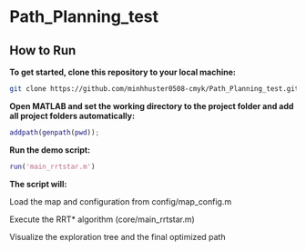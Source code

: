 # Path_Planning_test

## How to Run

**To get started, clone this repository to your local machine:**
```bash
git clone https://github.com/minhhuster0508-cmyk/Path_Planning_test.git
```
**Open MATLAB and set the working directory to the project folder and add all project folders automatically:**
```matlab
addpath(genpath(pwd));
```
**Run the demo script:**
```matlab
run('main_rrtstar.m')
```

**The script will:**

Load the map and configuration from config/map_config.m

Execute the RRT* algorithm (core/main_rrtstar.m)

Visualize the exploration tree and the final optimized path

